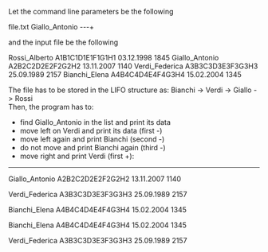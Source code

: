 Let the command line parameters be the following

file.txt Giallo_Antonio ---+

and the input file be the following

Rossi_Alberto A1B1C1D1E1F1G1H1 03.12.1998 1845 
Giallo_Antonio A2B2C2D2E2F2G2H2 13.11.2007 1140 
Verdi_Federica A3B3C3D3E3F3G3H3 25.09.1989 2157 
Bianchi_Elena A4B4C4D4E4F4G3H4 15.02.2004 1345 

The file has to be stored in the LIFO structure as:
Bianchi  ->  Verdi  -> Giallo  -> Rossi  
Then, the program has to:
- find Giallo_Antonio in the list and print its data
- move left on Verdi and print its data (first -)
- move left again and print Bianchi (second -)
- do not move and print Bianchi again (third -)
- move right and print Verdi (first +):
___________________________________________________

Giallo_Antonio A2B2C2D2E2F2G2H2 13.11.2007 1140

Verdi_Federica A3B3C3D3E3F3G3H3 25.09.1989 2157

Bianchi_Elena A4B4C4D4E4F4G3H4 15.02.2004 1345

Bianchi_Elena A4B4C4D4E4F4G3H4 15.02.2004 1345

Verdi_Federica A3B3C3D3E3F3G3H3 25.09.1989 2157
